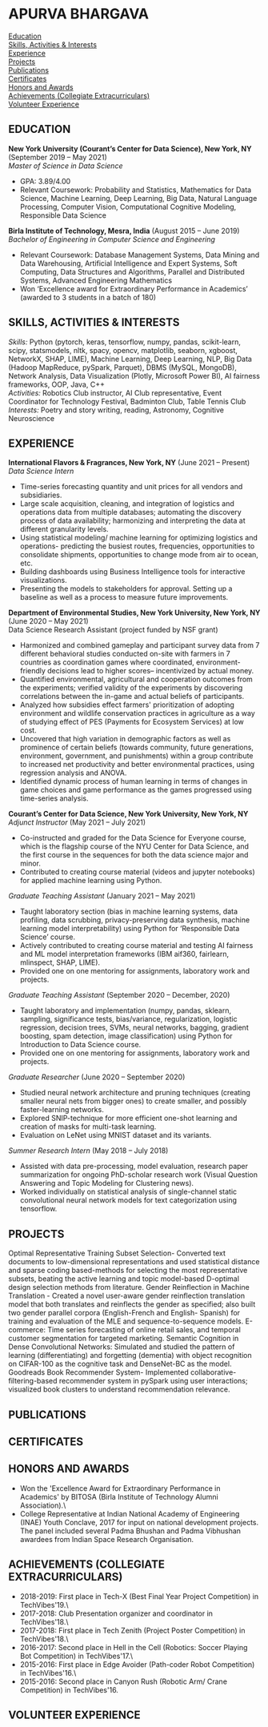 # APURVA BHARGAVA

[Education](#education)\
[Skills, Activities & Interests](#skills-activities--interests)\
[Experience](#experience)\
[Projects](#projects)\
[Publications](#publications)\
[Certificates](#certificates)\
[Honors and Awards](#honors-and-awards)\
[Achievements (Collegiate Extracurriculars)](#achievements-collegiate-extracurriculars)\
[Volunteer Experience](#volunteer-experience)

## EDUCATION

**New York University (Courant’s Center for Data Science), New York, NY** (September 2019 – May 2021)\
*Master of Science in Data Science*
- GPA: 3.89/4.00
- Relevant Coursework: Probability and Statistics, Mathematics for Data Science, Machine Learning, Deep Learning, Big Data, Natural Language Processing, Computer Vision, Computational Cognitive Modeling, Responsible Data Science

**Birla Institute of Technology, Mesra, India** (August 2015 – June 2019)\
*Bachelor of Engineering in Computer Science and Engineering*
- Relevant Coursework: Database Management Systems, Data Mining and Data Warehousing, Artificial Intelligence and Expert Systems, Soft Computing, Data Structures and Algorithms, Parallel and Distributed Systems, Advanced Engineering Mathematics
- Won ‘Excellence award for Extraordinary Performance in Academics’ (awarded to 3 students in a batch of 180)

## SKILLS, ACTIVITIES & INTERESTS

*Skills:* Python (pytorch, keras, tensorflow, numpy, pandas, scikit-learn, scipy, statsmodels, nltk, spacy, opencv, matplotlib, seaborn, xgboost, NetworkX, SHAP, LIME), Machine Learning, Deep Learning, NLP, Big Data (Hadoop MapReduce, pySpark, Parquet), DBMS (MySQL, MongoDB), Network Analysis, Data Visualization (Plotly, Microsoft Power BI), AI fairness frameworks, OOP, Java, C++\
*Activities:* Robotics Club instructor, AI Club representative, Event Coordinator for Technology Festival, Badminton Club, Table Tennis Club\
*Interests:* Poetry and story writing, reading, Astronomy, Cognitive Neuroscience

## EXPERIENCE
**International Flavors & Fragrances, New York, NY** (June 2021 – Present)\
*Data Science Intern*
- Time-series forecasting quantity and unit prices for all vendors and subsidiaries.
- Large scale acquisition, cleaning, and integration of logistics and operations data from multiple databases; automating the discovery process of data availability; harmonizing and interpreting the data at different granularity levels.
- Using statistical modeling/ machine learning for optimizing logistics and operations- predicting the busiest routes, frequencies, opportunities to consolidate shipments, opportunities to change mode from air to ocean, etc.
- Building dashboards using Business Intelligence tools for interactive visualizations.
- Presenting the models to stakeholders for approval. Setting up a baseline as well as a process to measure future improvements.

**Department of Environmental Studies, New York University, New York, NY** (June 2020 – May 2021)\
Data Science Research Assistant (project funded by NSF grant)
- Harmonized and combined gameplay and participant survey data from 7 different behavioral studies conducted on-site with farmers in 7 countries as coordination games where coordinated, environment-friendly decisions lead to higher scores– incentivized by actual money.
- Quantified environmental, agricultural and cooperation outcomes from the experiments; verified validity of the experiments by discovering correlations between the in-game and actual beliefs of participants.
- Analyzed how subsidies effect farmers' prioritization of adopting environment and wildlife conservation practices in agriculture as a way of studying effect of PES (Payments for Ecosystem Services) at low cost.
- Uncovered that high variation in demographic factors as well as prominence of certain beliefs (towards community, future generations, environment, government, and punishments) within a group contribute to increased net productivity and better environmental practices, using regression analysis and ANOVA.
- Identified dynamic process of human learning in terms of changes in game choices and game performance as the games progressed using time-series analysis.

**Courant’s Center for Data Science, New York University, New York, NY**\
*Adjunct Instructor* (May 2021 – July 2021)
- Co-instructed and graded for the Data Science for Everyone course, which is the flagship course of the NYU Center for Data Science, and the first course in the sequences for both the data science major and minor.
- Contributed to creating course material (videos and jupyter notebooks) for applied machine learning using Python.

*Graduate Teaching Assistant* (January 2021 – May 2021)
- Taught laboratory section (bias in machine learning systems, data profiling, data scrubbing, privacy-preserving data synthesis, machine learning model interpretability) using Python for ‘Responsible Data Science’ course.
- Actively contributed to creating course material and testing AI fairness and ML model interpretation frameworks (IBM aif360, fairlearn, mlinspect, SHAP, LIME).
- Provided one on one mentoring for assignments, laboratory work and projects.

*Graduate Teaching Assistant* (September 2020 – December, 2020)
- Taught laboratory and implementation (numpy, pandas, sklearn, sampling, significance tests, bias/variance, regularization, logistic regression, decision trees, SVMs, neural networks, bagging, gradient boosting, spam detection, image classification) using Python for Introduction to Data Science course.
- Provided one on one mentoring for assignments, laboratory work and projects.

*Graduate Researcher* (June 2020 – September 2020)
- Studied neural network architecture and pruning techniques (creating smaller neural nets from bigger ones) to create smaller, and possibly faster-learning networks.
- Explored SNIP-technique for more efficient one-shot learning and creation of masks for multi-task learning.
- Evaluation on LeNet using MNIST dataset and its variants.

*Summer Research Intern* (May 2018 – July 2018)
- Assisted with data pre-processing, model evaluation, research paper summarization for ongoing PhD-scholar research work (Visual Question Answering and Topic Modeling for Clustering news).
- Worked individually on statistical analysis of single-channel static convolutional neural network models for text categorization using tensorflow.

## PROJECTS

Optimal Representative Training Subset Selection- Converted text documents to low-dimensional representations and used statistical distance and sparse coding based-methods for selecting the most representative subsets, beating the active learning and topic model-based D-optimal design selection methods from literature.
Gender Reinflection in Machine Translation - Created a novel user-aware gender reinflection translation model that
both translates and reinflects the gender as specified; also built two gender parallel corpora (English-French and English-
Spanish) for training and evaluation of the MLE and sequence-to-sequence models.
E-commerce: Time series forecasting of online retail sales, and temporal customer segmentation for targeted marketing.
Semantic Cognition in Dense Convolutional Networks: Simulated and studied the pattern of learning (differentiating)
and forgetting (dementia) with object recognition on CIFAR-100 as the cognitive task and DenseNet-BC as the model.
Goodreads Book Recommender System- Implemented collaborative-filtering-based recommender system in pySpark
using user interactions; visualized book clusters to understand recommendation relevance.

## PUBLICATIONS

## CERTIFICATES

## HONORS AND AWARDS

- Won the 'Excellence Award for Extraordinary Performance in Academics' by BITOSA (Birla Institute of Technology Alumni Association).\
- College Representative at Indian National Academy of Engineering (INAE) Youth Conclave, 2017 for input on national development projects. The panel included several Padma Bhushan and Padma Vibhushan awardees from Indian Space Research Organisation.

## ACHIEVEMENTS (COLLEGIATE EXTRACURRICULARS)

- 2018-2019: First place in Tech-X (Best Final Year Project Competition) in TechVibes'19.\
- 2017-2018: Club Presentation organizer and coordinator in TechVibes'18.\
- 2017-2018: First place in Tech Zenith (Project Poster Competition) in TechVibes'18.\
- 2016-2017: Second place in Hell in the Cell (Robotics: Soccer Playing Bot Competition) in TechVibes'17.\
- 2015-2016: First place in Edge Avoider (Path-coder Robot Competition) in TechVibes'16.\
- 2015-2016: Second place in Canyon Rush (Robotic Arm/ Crane Competition) in TechVibes'16.

## VOLUNTEER EXPERIENCE
